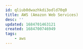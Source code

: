 ```yaml
---
id: qliub0dwazhkdi3odld70q0
title: AWS (Amazon Web Services)
desc: ''
updated: 1684701463121
created: 1684700746949
tags:
    - aws
---
```

